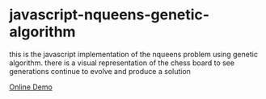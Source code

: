 # javascript-nqueens-genetic-algorithm
this is the javascript implementation of the nqueens problem using genetic algorithm. there is a visual representation of the chess board to see generations continue to evolve and produce a solution

[Online Demo](https://devnspr.github.io/javascript-nqueens-genetic-algorithm/)

